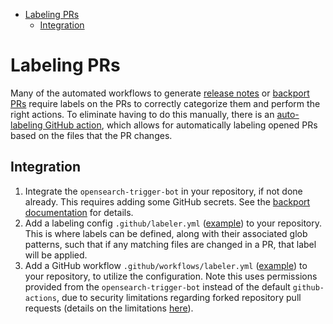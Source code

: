 - [Labeling PRs](#labeling-prs)
  - [Integration](#integration)

# Labeling PRs

Many of the automated workflows to generate [release notes](./RELEASE_NOTES.md) or [backport PRs](./BACKPORT.md) require labels on the PRs to correctly categorize them and perform the right actions. To eliminate having to do this manually, there is an [auto-labeling GitHub action](https://github.com/actions/labeler), which allows for automatically labeling opened PRs based on the files that the PR changes.

## Integration

1. Integrate the `opensearch-trigger-bot` in your repository, if not done already. This requires adding some GitHub secrets. See the [backport documentation](./BACKPORT.md) for details.
2. Add a labeling config `.github/labeler.yml` ([example](https://github.com/actions/labeler#common-examples)) to your repository. This is where labels can be defined, along with their associated glob patterns, such that if any matching files are changed in a PR, that label will be applied.
3. Add a GitHub workflow `.github/workflows/labeler.yml` ([example](https://github.com/opensearch-project/anomaly-detection-dashboards-plugin/blob/main/.github/workflows/labeler.yml)) to your repository, to utilize the configuration. Note this uses permissions provided from the `opensearch-trigger-bot` instead of the default `github-actions`, due to security limitations regarding forked repository pull requests (details on the limitations [here](https://github.com/actions/first-interaction/issues/10)).